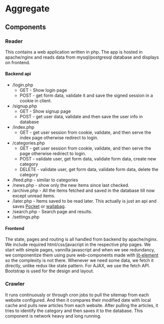 # Aggregate

## Components
### Reader
This contains a web application written in php. The app is hosted in apache/nginx and reads data from mysql/postgresql database and displays on frontend.

#### Backend api
- /login.php
   * GET		- Show login page
   * POST		- get form data, validate it and save the signed session in a cookie in client.
- /signup.php
   * GET		- Show signup page
   * POST		- get user data, validate and then save the user info in database
- /index.php
   * GET		- get user session from cookie, validate, and then serve the index page otherwise redirect to login.
- /categories.php
   * GET		- get user session from cookie, validate, and then serve the page otherwise redirect to login.
   * POST		- validate user, get form data, validate form data, create new category
   * DELETE		- validate user, get form data, validate form data, delete the category
- /feed.php		- similar to categories
- /news.php		- show only the new items since last checked.
- /archive.php	- All the items fetched and saved in the database till now except unread items.
- /later.php	- Items saved to be read later. This actually is just an api and saves [Pocket](https://getpocket.com) or [wallabag](https://wallabag.org).
- /search.php	- Search page and results.
- /settings.php

#### Frontend
The state, pages and routing is all handled from backend by apache/nginx. We include required html/css/javacript in the respective php pages.
We start with simple pages, vannilla javascript and when we see redundancy, we componentize them using pure web-components made with [lit-element](https://lit-element.polymer-project.org/) so the complexity is not there. Whenever we need some data, we fetch it directly, unlike redux like state pattern. For AJAX, we use the fetch API. Bootstrap is used for the design and layout.

### Crawler
It runs continuously or through cron jobs to pull the sitemap from each website configured. And then it compares their modified date with local cache and pulls new articles from each website. After pulling the articles, it tries to identify the category and then saves it to the database. This component is network heavy and long running.
